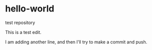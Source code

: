 # hello-world
test repository

This is a test edit.

I am adding another line, and then I'll try to make a commit and push.
